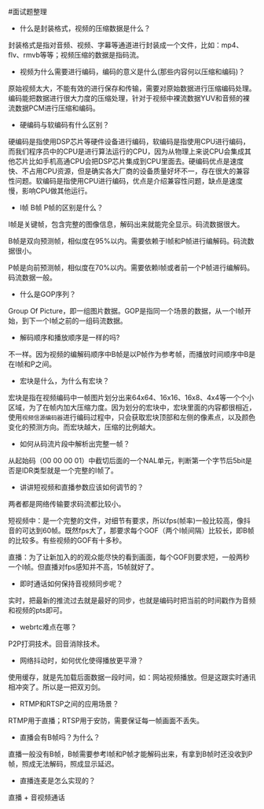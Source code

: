 #面试题整理

- 什么是封装格式，视频的压缩数据是什么？

封装格式是指对音频、视频、字幕等通道进行封装成一个文件，比如：mp4、flv、rmvb等等；视频压缩的数据是指码流。

- 视频为什么需要进行编码，编码的意义是什么(那些内容何以压缩和编码)？

原始视频太大，不能有效的进行保存和传输，需要对原始数据进行压缩编码处理。编码能把数据进行很大力度的压缩处理，针对于视频中裸流数据YUV和音频的裸流数据PCM进行压缩和编码。


- 硬编码与软编码有什么区别？

硬编码是指使用DSP芯片等硬件设备进行编码，软编码是指使用CPU进行编码，而我们程序员中的CPU是进行算法运行的CPU，因为从物理上来说CPU会集成其他芯片比如手机高通CPU会把DSP芯片集成到CPU里面去。硬编码优点是速度快、不占用CPU资源，但是确实各大厂商的设备质量好坏不一，存在很大的兼容性问题。软编码是指使用CPU进行编码，优点是介绍兼容性问题，缺点是速度慢，影响CPU做其他运行。

- I帧  B帧 P帧的区别是什么？

I帧是关键帧，包含完整的图像信息，解码出来就能完全显示。码流数据很大。

B帧是双向预测帧，相似度在95%以内。需要依赖于I帧和P帧进行编解码。码流数据很小。

P帧是向前预测帧，相似度在70%以内。需要依赖I帧或者前一个P帧进行编解码。码流数据一般。


- 什么是GOP序列？

Group Of Picture，即一组图片数据。GOP是指同一个场景的数据，从一个I帧开始，到下一个I帧之前的一组码流数据。

- 解码顺序和播放顺序是一样的吗?

不一样。因为视频的编解码顺序中B帧是以P帧作为参考帧，而播放时间顺序中B是在I帧和P之间。

- 宏块是什么，为什么有宏块？

宏块是指在视频编码中一帧图片划分出来64x64、16x16、16x8、4x4等一个个小区域，为了在帧内加大压缩力度。因为划分的宏块中，宏块里面的内容都很相近，使用`视频信源编码器`进行编码过程中，只会获取宏块顶部和左侧的像素点，以及颜色变化的预测方向。而宏块越大，压缩的比例越大。

- 如何从码流片段中解析出完整一帧？

从起始码（00 00 00 01）中截切后面的一个NAL单元，判断第一个字节后5bit是否是IDR类型就是一个完整的I帧了。

- 讲讲短视频和直播参数应该如何调节的？

两者都是网络传输要求码流都比较小。

短视频中：是一个完整的文件，对细节有要求，所以fps(帧率)一般比较高，像抖音的可达到60帧。既然fps大了，那要求每个GOF（两个I帧间隔）比较长，即B帧的比较多。有些视频的GOF有十多秒。

直播：为了让新加入的的观众能尽快的看到画面，每个GOF则要求短，一般两秒一个I帧。但直播对fps感知并不高，15帧就好了。


- 即时通话如何保持音视频同步呢？

实时，把最新的推流过去就是最好的同步，也就是编码时把当前的时间戳作为音频和视频的pts即可。


- webrtc难点在哪？

P2P打洞技术。回音消除技术。


- 网络抖动时，如何优化使得播放更平滑？

使用缓存，就是先加载后面数据一段时间，如：网站视频播放。但是这跟实时通讯相冲突了。所以是一把双刃剑。

- RTMP和RTSP之间的应用场景？

RTMP用于直播；RTSP用于安防，需要保证每一帧画面不丢失。


- 直播会有B帧吗？为什么？

直播一般没有B帧，B帧需要参考I帧和P帧才能解码出来，有拿到B帧时还没收到P帧，照成无法解码，照成显示延迟。


- 直播连麦是怎么实现的？

直播 + 音视频通话


